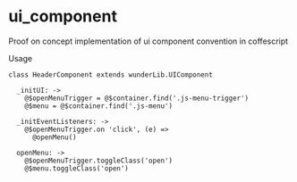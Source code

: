 # ui_component
Proof on concept implementation of ui component convention in coffescript

Usage
```
class HeaderComponent extends wunderLib.UIComponent

  _initUI: ->
    @$openMenuTrigger = @$container.find('.js-menu-trigger')
    @$menu = @$container.find('.js-menu')

  _initEventListeners: ->
    @$openMenuTrigger.on 'click', (e) =>
      @openMenu()

  openMenu: ->
    @$openMenuTrigger.toggleClass('open')
    @$menu.toggleClass('open')

```
